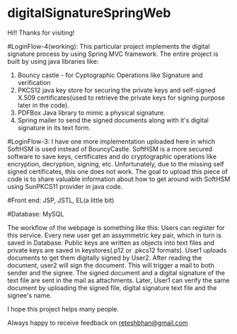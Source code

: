 # digitalSignatureSpringWeb
Hi!!
Thanks for visiting!

#LoginFlow-4(working):
This particular project implements the digital signature process by using Spring MVC framework. The entire project is built by using java libraries like:
1. Bouncy castle - for Cyptographic Operations like Signature and verification
2. PKCS12 java key store for securing the private keys and self-signed X.509 certificates(used to retrieve the private keys for signing purpose later in the code).
3. PDFBox Java library to mimic a physical signature.
4. Spring mailer to send the signed documents along with it's digital signature in its text form.

#LoginFlow-3:
I have one more implementation uploaded here in which SoftHSM is used instead of BouncyCastle. SoftHSM is a more secured software to save keys, certificates and do cryptographic operations like encryption, decryption, signing, etc. Unfortunately, due to the missing self signed certificates, this one does not work. The goal to upload this piece of code is to share valuable information about how to get around with SoftHSM using SunPKCS11 provider in java code.

#Front end: JSP, JSTL, EL(a little bit)

#Database: MySQL

The workflow of the webpage is something like this:
Users can register for this service. Every new user get an assymmetric key pair, which in turn is saved in Database. Public keys are written as objects into text files and private keys are saved in keystores(.p12 or .pkcs12 formats).
User1 uploads documents to get them digitally signed by User2. After reading the document, user2 will sign the document. This will trigger a mail to both sender and the signee. The signed document and a digital signature of the text file are sent in the mail as attachments. Later, User1 can verify the same document by uploading the signed file, digital signature text file and the signee's name.

I hope this project helps many people.

Always happy to receive feedback on reteshbhan@gmail.com
   
